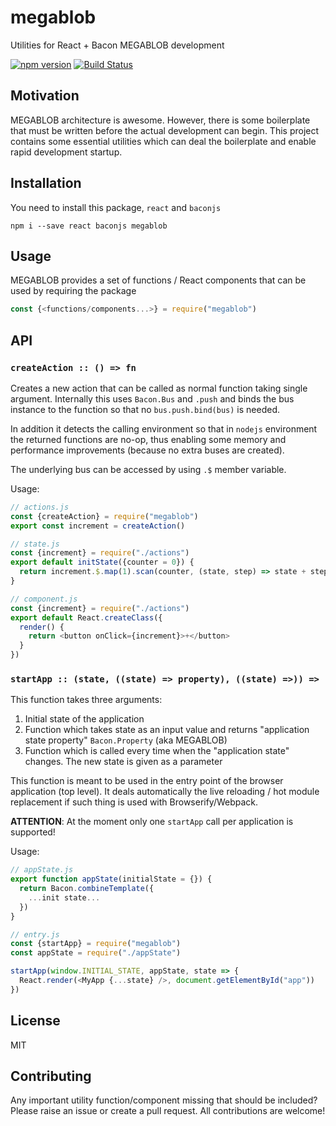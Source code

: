 # megablob

Utilities for React + Bacon MEGABLOB development

[![npm version](https://badge.fury.io/js/megablob.svg)](http://badge.fury.io/js/megablob)
[![Build Status](https://travis-ci.org/milankinen/megablob.svg)](https://travis-ci.org/milankinen/megablob)


## Motivation

MEGABLOB architecture is awesome. However, there is some boilerplate
that must be written before the actual development can begin. This
project contains some essential utilities which can deal the
boilerplate and enable rapid development startup.

## Installation

You need to install this package, `react` and `baconjs`

    npm i --save react baconjs megablob

## Usage

MEGABLOB provides a set of functions / React components that can be
used by requiring the package

```javascript
const {<functions/components...>} = require("megablob")
```

## API

### `createAction :: () => fn`

Creates a new action that can be called as normal function taking
single argument. Internally this uses `Bacon.Bus` and `.push` and
binds the bus instance to the function so that no `bus.push.bind(bus)`
is needed.

In addition it detects the calling environment so that in `nodejs`
environment the returned functions are no-op, thus enabling some memory
and performance improvements (because no extra buses are created).

The underlying bus can be accessed by using `.$` member variable.

Usage:

```javascript
// actions.js
const {createAction} = require("megablob")
export const increment = createAction()

// state.js
const {increment} = require("./actions")
export default initState({counter = 0}) {
  return increment.$.map(1).scan(counter, (state, step) => state + step)
}

// component.js
const {increment} = require("./actions")
export default React.createClass({
  render() {
    return <button onClick={increment}>+</button>
  }
})
```

### `startApp :: (state, ((state) => property), ((state) =>)) => `

This function takes three arguments:
1. Initial state of the application
2. Function which takes state as an input value and returns "application state property" `Bacon.Property` (aka MEGABLOB)
3. Function which is called every time when the "application state" changes. The new state is given as a parameter

This function is meant to be used in the entry point of the browser
application (top level). It deals automatically the live reloading / hot
module replacement if such thing is used with Browserify/Webpack.

**ATTENTION**: At the moment only one `startApp` call per application
is supported!

Usage:

```javascript
// appState.js
export function appState(initialState = {}) {
  return Bacon.combineTemplate({
    ...init state...
  })
}

// entry.js
const {startApp} = require("megablob")
const appState = require("./appState")

startApp(window.INITIAL_STATE, appState, state => {
  React.render(<MyApp {...state} />, document.getElementById("app"))
})
```

## License

MIT

## Contributing

Any important utility function/component missing that should be
included? Please raise an issue or create a pull request. All
contributions are welcome!
